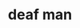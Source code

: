 ---
layout: people&body
title: deaf man
emoji: deaf_man
permalink: 🧏‍♂️.html
image: assets/img/3moji/deaf_man.png
---